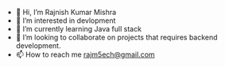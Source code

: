- 👋 Hi, I’m Rajnish Kumar Mishra
- 👀 I’m interested in devlopment
- 🌱 I’m currently learning Java full stack
- 💞️ I’m looking to collaborate on projects that requires backend development.
- 📫 How to reach me rajm5ech@gmail.com

<!---
rajm5ech/rajm5ech is a ✨ special ✨ repository because its `README.md` (this file) appears on your GitHub profile.
You can click the Preview link to take a look at your changes.
--->
